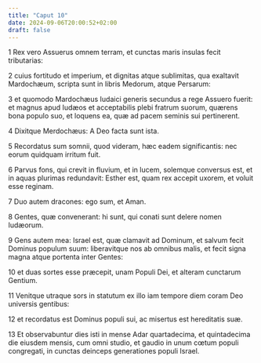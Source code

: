 ```yaml
---
title: "Caput 10"
date: 2024-09-06T20:00:52+02:00
draft: false
---
```



1 Rex vero Assuerus omnem terram, et cunctas maris insulas fecit tributarias:

2 cuius fortitudo et imperium, et dignitas atque sublimitas, qua exaltavit Mardochæum, scripta sunt in libris Medorum, atque Persarum:

3 et quomodo Mardochæus Iudaici generis secundus a rege Assuero fuerit: et magnus apud Iudæos et acceptabilis plebi fratrum suorum, quærens bona populo suo, et loquens ea, quæ ad pacem seminis sui pertinerent.

4 Dixitque Merdochæus: A Deo facta sunt ista.

5 Recordatus sum somnii, quod videram, hæc eadem significantis: nec eorum quidquam irritum fuit.

6 Parvus fons, qui crevit in fluvium, et in lucem, solemque conversus est, et in aquas plurimas redundavit: Esther est, quam rex accepit uxorem, et voluit esse reginam.

7 Duo autem dracones: ego sum, et Aman.

8 Gentes, quæ convenerant: hi sunt, qui conati sunt delere nomen Iudæorum.

9 Gens autem mea: Israel est, quæ clamavit ad Dominum, et salvum fecit Dominus populum suum: liberavitque nos ab omnibus malis, et fecit signa magna atque portenta inter Gentes:

10 et duas sortes esse præcepit, unam Populi Dei, et alteram cunctarum Gentium.

11 Venitque utraque sors in statutum ex illo iam tempore diem coram Deo universis gentibus:

12 et recordatus est Dominus populi sui, ac misertus est hereditatis suæ.

13 Et observabuntur dies isti in mense Adar quartadecima, et quintadecima die eiusdem mensis, cum omni studio, et gaudio in unum cœtum populi congregati, in cunctas deinceps generationes populi Israel.

